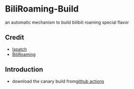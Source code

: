 # BiliRoaming-Build
an automatic mechanism to build bilibili roaming special flavor
## Credit
- [lspatch](https://github.com/LSPosed/LSPatch)
- [BiliRoaming](https://github.com/yujincheng08/BiliRoaming)
## Introduction
- download the canary build from[github actions](https://github.com/emp3826/BiliRoaming-Build)
